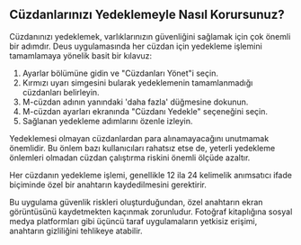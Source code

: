 ## Cüzdanlarınızı Yedeklemeyle Nasıl Korursunuz?

Cüzdanınızı yedeklemek, varlıklarınızın güvenliğini sağlamak için çok önemli bir adımdır. Deus uygulamasında her cüzdan için yedekleme işlemini tamamlamaya yönelik basit bir kılavuz:

1. Ayarlar bölümüne gidin ve "Cüzdanları Yönet"i seçin.
2. Kırmızı uyarı simgesini bularak yedeklemenin tamamlanmadığı cüzdanları belirleyin.
3. M-cüzdan adının yanındaki 'daha fazla' düğmesine dokunun.
4. M-cüzdan ayarları ekranında "Cüzdanı Yedekle" seçeneğini seçin.
5. Sağlanan yedekleme adımlarını özenle izleyin.

Yedeklemesi olmayan cüzdanlardan para alınamayacağını unutmamak önemlidir. Bu önlem bazı kullanıcıları rahatsız etse de, yeterli yedekleme önlemleri olmadan cüzdan çalıştırma riskini önemli ölçüde azaltır.

Her cüzdanın yedekleme işlemi, genellikle 12 ila 24 kelimelik anımsatıcı ifade biçiminde özel bir anahtarın kaydedilmesini gerektirir.

Bu uygulama güvenlik riskleri oluşturduğundan, özel anahtarın ekran görüntüsünü kaydetmekten kaçınmak zorunludur. Fotoğraf kitaplığına sosyal medya platformları gibi üçüncü taraf uygulamaların yetkisiz erişimi, anahtarın gizliliğini tehlikeye atabilir.